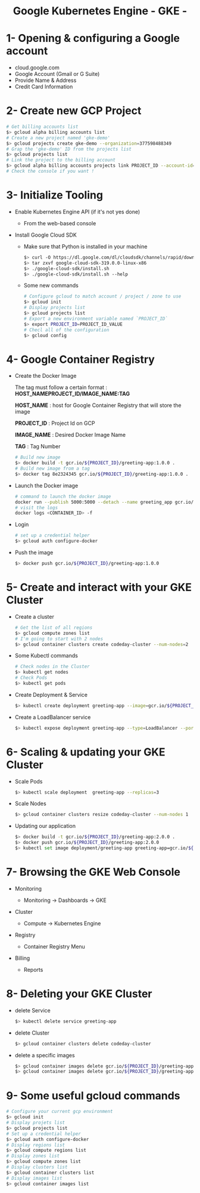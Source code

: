 # <center>Google Kubernetes Engine - GKE -</center>

1- Opening & configuring a Google account
===

- cloud.google.com
- Google Account (Gmail or G Suite)
- Provide Name & Address
- Credit Card Information

2- Create new GCP Project
===

```bash
# Get billing accounts list
$> gcloud alpha billing accounts list
# Create a new project named 'gke-demo'
$> gcloud projects create gke-demo --organization=377598488349
# Grap the 'gke-demo' ID from the projects list
$> gcloud projects list
# Link the project to the billing account
$> gcloud alpha billing accounts projects link PROJECT_ID --account-id=0150EE-171E17-3E357F
# Check the console if you want !
```

3- Initialize Tooling
===

- Enable Kubernetes Engine API (if it's not yes done)
    
    * From the web-based console

- Install Google Cloud SDK
    
    * Make sure that Python is installed in your machine
    
        ```bash
        $> curl -O https://dl.google.com/dl/cloudsdk/channels/rapid/downloads/google-cloud-sdk-319.0.0-linux-x86.tar.gz
        $> tar zxvf google-cloud-sdk-319.0.0-linux-x86
        $> ./google-cloud-sdk/install.sh
        $> ./google-cloud-sdk/install.sh --help
        ```
    * Some new commands

        ```bash
        # Configure gcloud to match account / project / zone to use 
        $> gcloud init
        # Display projects list
        $> gcloud projects list
        # Export a new environment variable named `PROJECT_ID`
        $> export PROJECT_ID=PROJECT_ID_VALUE
        # Checl all of the configuration
        $> gcloud config
        ```

4- Google Container Registry
===

- Create the Docker Image
 
    The tag must follow a certain format : **HOST_NAMEPROJECT_ID/IMAGE_NAME:TAG**
    
    **HOST_NAME** : host for Google Container Registry that will store the image
    
    **PROJECT_ID** : Project Id on GCP

    **IMAGE_NAME** : Desired Docker Image Name
    
    **TAG** : Tag Number
        
    ```bash 
    # Build new image 
    $> docker build -t gcr.io/${PROJECT_ID}/greeting-app:1.0.0 .
    # Build new image from a tag
    $> docker tag 8e2324345 gcr.io/${PROJECT_ID}/greeting-app:1.0.0 .
    ```
- Launch the Docker image

    ```bash
    # command to launch the docker image
    docker run --publish 5000:5000 --detach --name greeting_app gcr.io/${PROJECT_ID}/greeting-app:1.0.0
    # visit the logs
    docker logs <CONTAINER_ID> -f
    ```

- Login

    ```bash
    # set up a credential helper
    $> gcloud auth configure-docker
    ```

- Push the image
    
    ```bash
    $> docker push gcr.io/${PROJECT_ID}/greeting-app:1.0.0
    ```

5- Create and interact with your GKE Cluster
===

- Create a cluster
    
    ```bash
    # Get the list of all regions
    $> gcloud compute zones list
    # I'm going to start with 2 nodes
    $> gcloud container clusters create codeday-cluster --num-nodes=2
    ```

- Some Kubectl commands

    ```bash
    # Check nodes in the Cluster
    $> kubectl get nodes
    # Check Pods
    $> kubectl get pods
    ```
- Create Deployment & Service
    
    ```bash
    $> kubectl create deployment greeting-app --image=gcr.io/${PROJECT_ID}/greeting-app:1.0.0
    ```

- Create a LoadBalancer service

    ```bash
    $> kubectl expose deployment greeting-app --type=LoadBalancer --port 5000 --target-port 5000
    ```

6- Scaling & updating your GKE Cluster
===

- Scale Pods

    ```bash
    $> kubectl scale deployment  greeting-app --replicas=3
    ```
   
- Scale Nodes
    
    ```bash
    $> gcloud container clusters resize codeday-cluster --num-nodes 1
    ```

- Updating our application
    
    ```bash
    $> docker build -t gcr.io/${PROJECT_ID}/greeting-app:2.0.0 .
    $> docker push gcr.io/${PROJECT_ID}/greeting-app:2.0.0
    $> kubectl set image deployment/greeting-app greeting-app=gcr.io/${PROJECT_ID}/greeting-app:2.0.0
    ```

7- Browsing the GKE Web Console
===

- Monitoring
    - Monitoring -> Dashboards -> GKE

- Cluster
    - Compute -> Kubernetes Engine

- Registry
    - Container Registry Menu

- Billing
    - Reports

8- Deleting your GKE Cluster
===

- delete Service
    
    ```bash
    $> kubectl delete service greeting-app
    ```

- delete Cluster
    
    ```bash
    $> gcloud container clusters delete codeday-cluster
    ```

- delete a specific images

    ```bash
    $> gcloud container images delete gcr.io/${PROJECT_ID}/greeting-app:1.0.0
    $> gcloud container images delete gcr.io/${PROJECT_ID}/greeting-app:2.0.0
    ```

9- Some useful gcloud commands
===

```bash
# Configure your current gcp environment
$> gcloud init
# Display projets list
$> gcloud projects list
# Set up a credential helper
$> gcloud auth configure-docker
# Display regions list
$> gcloud compute regions list
# Display zones list
$> gcloud compute zones list
# Display clusters list
$> gcloud container clusters list
# Display images list
$> gcloud container images list
```
